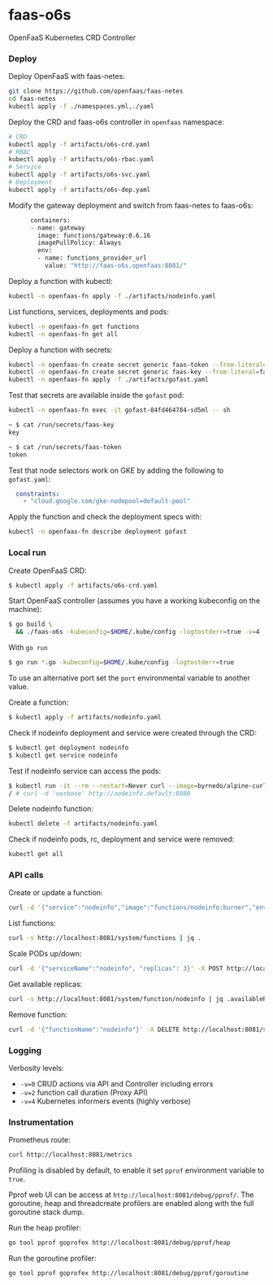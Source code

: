 # faas-o6s

OpenFaaS Kubernetes CRD Controller

### Deploy

Deploy OpenFaaS with faas-netes:

```bash
git clone https://github.com/openfaas/faas-netes
cd faas-netes
kubectl apply -f ./namespaces.yml,./yaml
```

Deploy the CRD and faas-o6s controller in `openfaas` namespace:

```bash
# CRD
kubectl apply -f artifacts/o6s-crd.yaml
# RBAC
kubectl apply -f artifacts/o6s-rbac.yaml
# Service
kubectl apply -f artifacts/o6s-svc.yaml
# Deployment
kubectl apply -f artifacts/o6s-dep.yaml
```

Modify the gateway deployment and switch from faas-netes to faas-o6s:

```bash
      containers:
      - name: gateway
        image: functions/gateway:0.6.16
        imagePullPolicy: Always
        env:
        - name: functions_provider_url
          value: "http://faas-o6s.openfaas:8081/"
```

Deploy a function with kubectl:

```bash
kubectl -n openfaas-fn apply -f ./artifacts/nodeinfo.yaml
```

List functions, services, deployments and pods:

```bash
kubectl -n openfaas-fn get functions
kubectl -n openfaas-fn get all
``` 

Deploy a function with secrets:

```bash
kubectl -n openfaas-fn create secret generic faas-token --from-literal=faas-token=token
kubectl -n openfaas-fn create secret generic faas-key --from-literal=faas-key=key
kubectl -n openfaas-fn apply -f ./artifacts/gofast.yaml
```

Test that secrets are available inside the `gofast` pod:

```bash
kubectl -n openfaas-fn exec -it gofast-84fd464784-sd5ml -- sh

~ $ cat /run/secrets/faas-key 
key

~ $ cat /run/secrets/faas-token 
token
``` 

Test that node selectors work on GKE by adding the following to `gofast.yaml`:

```yaml
  constraints:
    - "cloud.google.com/gke-nodepool=default-pool"
```

Apply the function and check the deployment specs with:

```bash
kubectl -n openfaas-fn describe deployment gofast
```

### Local run

Create OpenFaaS CRD:
```bash
$ kubectl apply -f artifacts/o6s-crd.yaml
```

Start OpenFaaS controller (assumes you have a working kubeconfig on the machine):

```bash
$ go build \
  && ./faas-o6s -kubeconfig=$HOME/.kube/config -logtostderr=true -v=4
```

With `go run`

```bash
$ go run *.go -kubeconfig=$HOME/.kube/config -logtostderr=true
```

To use an alternative port set the `port` environmental variable to another value.

Create a function:
```bash
$ kubectl apply -f artifacts/nodeinfo.yaml
```

Check if nodeinfo deployment and service were created through the CRD:
```bash
$ kubectl get deployment nodeinfo
$ kubectl get service nodeinfo
```

Test if nodeinfo service can access the pods:
```bash
$ kubectl run -it --rm --restart=Never curl --image=byrnedo/alpine-curl --command -- sh
/ # curl -d 'verbose' http://nodeinfo.default:8080
```

Delete nodeinfo function:
```bash
kubectl delete -f artifacts/nodeinfo.yaml 
```

Check if nodeinfo pods, rc, deployment and service were removed:
```bash
kubectl get all
```

### API calls

Create or update a function:

```bash
curl -d '{"service":"nodeinfo","image":"functions/nodeinfo:burner","envProcess":"node main.js","labels":{"com.openfaas.scale.min":"2","com.openfaas.scale.max":"15"},"environment":{"output":"verbose","debug":"true"}}' -X POST  http://localhost:8081/system/functions
```

List functions:

```bash
curl -s http://localhost:8081/system/functions | jq .
```

Scale PODs up/down:

```bash
curl -d '{"serviceName":"nodeinfo", "replicas": 3}' -X POST http://localhost:8081/system/scale-function/nodeinfo
```

Get available replicas:

```bash
curl -s http://localhost:8081/system/function/nodeinfo | jq .availableReplicas
```

Remove function:

```bash
curl -d '{"functionName":"nodeinfo"}' -X DELETE http://localhost:8081/system/functions
```


### Logging

Verbosity levels:

* `-v=0` CRUD actions via API and Controller including errors
* `-v=2` function call duration (Proxy API)
* `-v=4` Kubernetes informers events (highly verbose)

### Instrumentation

Prometheus route:

```bash
curl http://localhost:8081/metrics
```

Profiling is disabled by default, to enable it set `pprof` environment variable to `true`.

Pprof web UI can be access at `http://localhost:8081/debug/pprof/`. The goroutine, heap and threadcreate 
profilers are enabled along with the full goroutine stack dump.

Run the heap profiler:

```bash
go tool pprof goprofex http://localhost:8081/debug/pprof/heap
```

Run the goroutine profiler:

```bash
go tool pprof goprofex http://localhost:8081/debug/pprof/goroutine
```

